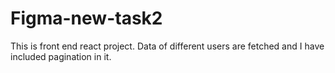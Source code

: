 # Figma-new-task2
This is front end react project. Data of different users are fetched and I have included pagination in it.
